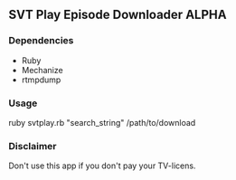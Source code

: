 ## SVT Play Episode Downloader ALPHA

### Dependencies

* Ruby
* Mechanize
* rtmpdump

### Usage
ruby svtplay.rb "search_string" /path/to/download

### Disclaimer
Don't use this app if you don't pay your TV-licens.
